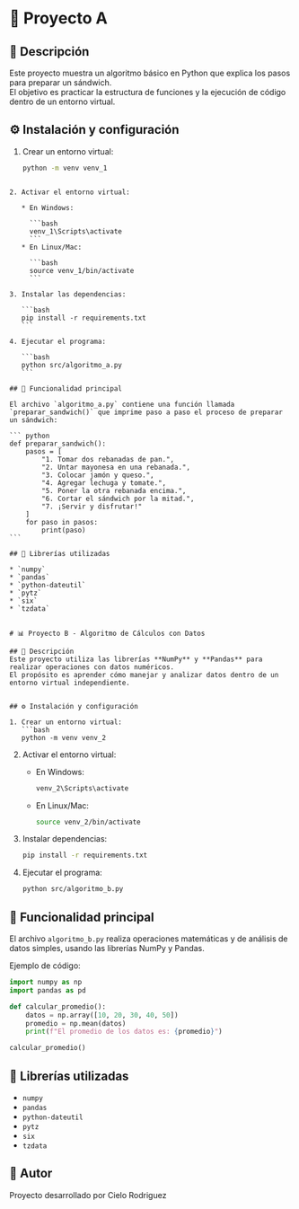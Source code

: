 # 🥪 Proyecto A 

## 📘 Descripción
Este proyecto muestra un algoritmo básico en Python que explica los pasos para preparar un sándwich.  
El objetivo es practicar la estructura de funciones y la ejecución de código dentro de un entorno virtual.


## ⚙️ Instalación y configuración

1. Crear un entorno virtual:
   ```bash
   python -m venv venv_1
````

2. Activar el entorno virtual:

   * En Windows:

     ```bash
     venv_1\Scripts\activate
     ```
   * En Linux/Mac:

     ```bash
     source venv_1/bin/activate
     ```

3. Instalar las dependencias:

   ```bash
   pip install -r requirements.txt
   ```

4. Ejecutar el programa:

   ```bash
   python src/algoritmo_a.py
   ```

## 🧠 Funcionalidad principal

El archivo `algoritmo_a.py` contiene una función llamada `preparar_sandwich()` que imprime paso a paso el proceso de preparar un sándwich:

``` python
def preparar_sandwich():
    pasos = [
        "1. Tomar dos rebanadas de pan.",
        "2. Untar mayonesa en una rebanada.",
        "3. Colocar jamón y queso.",
        "4. Agregar lechuga y tomate.",
        "5. Poner la otra rebanada encima.",
        "6. Cortar el sándwich por la mitad.",
        "7. ¡Servir y disfrutar!"
    ]
    for paso in pasos:
        print(paso)
```

## 🧩 Librerías utilizadas

* `numpy`
* `pandas`
* `python-dateutil`
* `pytz`
* `six`
* `tzdata`


# 📊 Proyecto B - Algoritmo de Cálculos con Datos

## 📘 Descripción
Este proyecto utiliza las librerías **NumPy** y **Pandas** para realizar operaciones con datos numéricos.  
El propósito es aprender cómo manejar y analizar datos dentro de un entorno virtual independiente.


## ⚙️ Instalación y configuración

1. Crear un entorno virtual:
   ```bash
   python -m venv venv_2
````

2. Activar el entorno virtual:

   * En Windows:

     ```bash
     venv_2\Scripts\activate
     ```
   * En Linux/Mac:

     ```bash
     source venv_2/bin/activate
     ```

3. Instalar dependencias:

   ```bash
   pip install -r requirements.txt
   ```

4. Ejecutar el programa:

   ```bash
   python src/algoritmo_b.py
   ```

## 🧠 Funcionalidad principal

El archivo `algoritmo_b.py` realiza operaciones matemáticas y de análisis de datos simples, usando las librerías NumPy y Pandas.

Ejemplo de código:

```python
import numpy as np
import pandas as pd

def calcular_promedio():
    datos = np.array([10, 20, 30, 40, 50])
    promedio = np.mean(datos)
    print(f"El promedio de los datos es: {promedio}")

calcular_promedio()
```

## 🧩 Librerías utilizadas

* `numpy`
* `pandas`
* `python-dateutil`
* `pytz`
* `six`
* `tzdata`

## 🧾 Autor

Proyecto desarrollado por Cielo Rodriguez 






